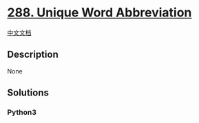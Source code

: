 # [288. Unique Word Abbreviation](https://leetcode.com/problems/unique-word-abbreviation)

[中文文档](/leetcode/0200-0299/0288.Unique%20Word%20Abbreviation/README.md)

## Description

None

## Solutions

<!-- tabs:start -->

### **Python3**

```python

```

<!-- tabs:end -->
